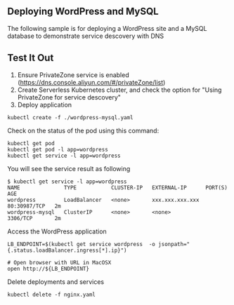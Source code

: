 ## Deploying WordPress and MySQL

The following sample is for deploying a WordPress site and a MySQL database to demonstrate service descovery with DNS

## Test It Out

1. Ensure PrivateZone service is enabled (https://dns.console.aliyun.com/#/privateZone/list)
2. Create Serverless Kubernetes cluster, and check the option for "Using PrivateZone for service descovery" 
3. Deploy application

```
kubectl create -f ./wordpress-mysql.yaml
```

Check on the status of the pod using this command: 

```
kubectl get pod
kubectl get pod -l app=wordpress
kubectl get service -l app=wordpress
```

You will see the service result as following

```
$ kubectl get service -l app=wordpress
NAME              TYPE           CLUSTER-IP   EXTERNAL-IP      PORT(S)        AGE
wordpress         LoadBalancer   <none>       xxx.xxx.xxx.xxx  80:30987/TCP   2m
wordpress-mysql   ClusterIP      <none>       <none>           3306/TCP       2m
```

Access the WordPress application

```
LB_ENDPOINT=$(kubectl get service wordpress  -o jsonpath="{.status.loadBalancer.ingress[*].ip}")

# Open browser with URL in MacOSX
open http://${LB_ENDPOINT}
```

Delete deployments and services

```
kubectl delete -f nginx.yaml
```

